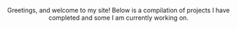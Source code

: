<p align="center">
    Greetings, and welcome to my site!
    Below is a compilation of projects I have completed and some I am currently working on.
    </p>

<html>
    <style>
.centerAlignObject{
        text-align: center;
        }
a.button {
    background-color: #64B70E; /* Green */
    border: none;
    color: white;
    padding: 15px 32px;
    text-align: center;
    text-decoration: none;
    display: inline-block;
    font-size: 16px;
}
       
     </style>
</html>
---
<div class ="centerAlignObject">
    <h1>Quadcopter Simulator</h1>
    <img src="QuadcopterSimPic.png"><br>
<a href="/assets/unity/Quadcoptersim/index.html" class="button">Play</a>
</div>

<div style="background-color:#444444; padding:20px;"> 
<p align="center">
    This is my attempt at a quadcopter simulator, using a USB/Bluetooth controller. At the moment, you can only control the copter with the USB controller, but for the moment I just want to get this up here. You can find the project on my github here: 
    <a href="https://github.com/EKramer567/Quadcopter-Simulator">LINK</a><br>
                                                   
Before I move on to my next project, I'm going to add keyboard controls for the sake of this site, and I want to fix one bug that I've been trying to fix forever: if the copter's Yaw goes near 180 degrees relative to its starting rotation, <i>the PID balancing makes the copter flip out unexpectedly</i>. I think I will also mess around with the terrain tool and maybe get some free tree assets to put in there just to make it look a bit better. Eventually I want to figure out how to allow the use of WebVR on these pages.
</p>
</div>
---
